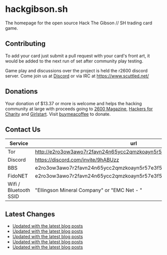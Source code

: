 # hackgibson.sh
The homepage for the open source Hack The Gibson // SH trading card game.


## Contributing

To add your card just submit a pull request with your card's front art, it would be added to the next run of set after community play testing.

Game play and discussions over the project is held the r2600 discord server. Come join us at [Discord](https://discord.com/invite/9hABUzz) or via IRC at https://www.scuttled.net/


## Donations

Your donation of $13.37 or more is welcome and helps the hacking community at large with proceeds going to [2600 Magazine](https://2600.com/), [Hackers for Charity](https://hackersforcharity.org) and [Girlstart](https://girlstart.org).  Visit [buymeacoffee](https://www.buymeacoffee.com/hackgibson.sh) to donate.


## Contact Us

Service | url
-|-
Tor | http://e2ro3ow3awo7r2favn24n65ycc2qmzkoayn5r57e3f56nvjwdcgg32ad.onion
Discord | https://discord.com/invite/9hABUzz
BBS | e2ro3ow3awo7r2favn24n65ycc2qmzkoayn5r57e3f56nvjwdcgg32ad.onion:23
FidoNET | e2ro3ow3awo7r2favn24n65ycc2qmzkoayn5r57e3f56nvjwdcgg32ad.onion:24554
Wifi / Bluetooth SSID | "Ellingson Mineral Company" or "EMC Net - <fidonet address>"

## Latest Changes
<!-- BLOG-POST-LIST:START -->
- [Updated with the latest blog posts](https://github.com/DFW2600/hackgibson.sh/commit/525dfd703521db2526f29af42d78ab0f0ab71e87)
- [Updated with the latest blog posts](https://github.com/DFW2600/hackgibson.sh/commit/4ec833b9a6c16aa67575959eeab050eb9f5c089a)
- [Updated with the latest blog posts](https://github.com/DFW2600/hackgibson.sh/commit/f01f177d9d79dab8bd0e86fae8a545c69db3b979)
- [Updated with the latest blog posts](https://github.com/DFW2600/hackgibson.sh/commit/2bf391b2049cdec201f5e9e266c087266d2e4e2f)
- [Updated with the latest blog posts](https://github.com/DFW2600/hackgibson.sh/commit/8abd17b98f35a1e4720b6613f13e1e89ec457720)
<!-- BLOG-POST-LIST:END -->
